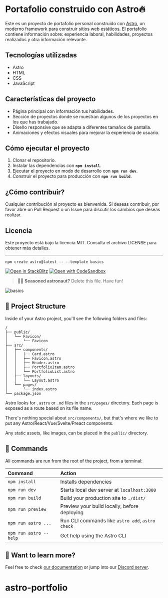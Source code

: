 # **Portafolio construido con Astro**🔥

Este es un proyecto de portafolio personal construido con [Astro](https://astro.build), un moderno framework para construir sitios web estáticos. El portafolio contiene información sobre: experiencia laboral, habilidades, proyectos realizados y otra información relevante.

## **Tecnologías utilizadas**

- Astro
- HTML
- CSS
- JavaScript

## **Características del proyecto**

- Página principal con información tus habilidades.
- Sección de proyectos donde se muestran algunos de los proyectos en los que has trabajado.
- Diseño responsive que se adapta a diferentes tamaños de pantalla.
- Animaciones y efectos visuales para mejorar la experiencia de usuario.

## **Cómo ejecutar el proyecto**

1. Clonar el repositorio.
2. Instalar las dependencias con **`npm install`**.
3. Ejecutar el proyecto en modo de desarrollo con **`npm run dev`**.
4. Construir el proyecto para producción con **`npm run build`**.

## **¿Cómo contribuir?**

Cualquier contribución al proyecto es bienvenida. Si deseas contribuir, por favor abre un Pull Request o un Issue para discutir los cambios que deseas realizar.

## **Licencia**

Este proyecto está bajo la licencia MIT. Consulta el archivo LICENSE para obtener más detalles.

---

```
npm create astro@latest -- --template basics
```

[![Open in StackBlitz](https://developer.stackblitz.com/img/open_in_stackblitz.svg)](https://stackblitz.com/github/withastro/astro/tree/latest/examples/basics)
[![Open with CodeSandbox](https://assets.codesandbox.io/github/button-edit-lime.svg)](https://codesandbox.io/p/sandbox/github/withastro/astro/tree/latest/examples/basics)

> 🧑‍🚀 **Seasoned astronaut?** Delete this file. Have fun!

![basics](https://user-images.githubusercontent.com/4677417/186188965-73453154-fdec-4d6b-9c34-cb35c248ae5b.png)


## 🚀 Project Structure

Inside of your Astro project, you'll see the following folders and files:

```
/
├── public/
│   └── Favicon/
│       └── Favicon
├── src/
│   ├── components/
│   │   ├── Card.astro
│   │   ├── Favicon.astro
│   │   ├── Header.astro
│   │   ├── PortfolioItem.astro
│   │   └── PortfolioList.astro
│   ├── layouts/
│   │   └── Layout.astro
│   └── pages/
│       └── index.astro
└── package.json
```

Astro looks for `.astro` or `.md` files in the `src/pages/` directory. Each page is exposed as a route based on its file name.

There's nothing special about `src/components/`, but that's where we like to put any Astro/React/Vue/Svelte/Preact components.

Any static assets, like images, can be placed in the `public/` directory.

## 🧞 Commands

All commands are run from the root of the project, from a terminal:

| Command                | Action                                           |
| :--------------------- | :----------------------------------------------- |
| `npm install`          | Installs dependencies                            |
| `npm run dev`          | Starts local dev server at `localhost:3000`      |
| `npm run build`        | Build your production site to `./dist/`          |
| `npm run preview`      | Preview your build locally, before deploying     |
| `npm run astro ...`    | Run CLI commands like `astro add`, `astro check` |
| `npm run astro --help` | Get help using the Astro CLI                     |

## 👀 Want to learn more?

Feel free to check [our documentation](https://docs.astro.build) or jump into our [Discord server](https://astro.build/chat).
# astro-portfolio

